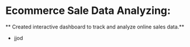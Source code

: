 # Ecommerce Sale Data Analyzing:
** Created interactive dashboard to track and analyze online sales data.**
- jjod
